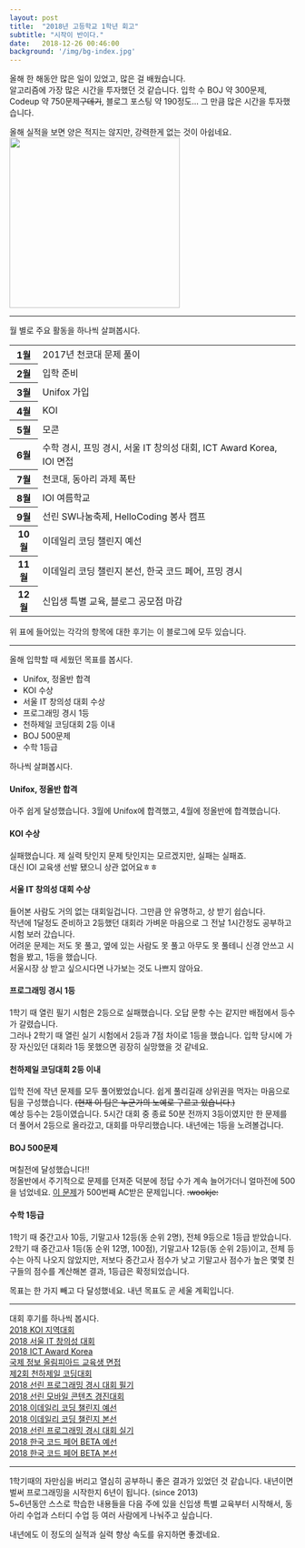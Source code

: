 ```yaml
---
layout: post
title:  "2018년 고등학교 1학년 회고"
subtitle: "시작이 반이다."
date:   2018-12-26 00:46:00
background: '/img/bg-index.jpg'
---
```


올해 한 해동안 많은 일이 있었고, 많은 걸 배웠습니다.<br>
알고리즘에 가장 많은 시간을 투자했던 것 같습니다. 입학 수 BOJ 약 300문제, Codeup 약 750문제<s>구데기</s>, 블로그 포스팅 약 190정도... 그 만큼 많은 시간을 투자했습니다.<br>

올해 실적을 보면 양은 적지는 않지만, 강력한게 없는 것이 아쉽네요.<br>
<img src = "https://i.imgur.com/TbKnCtZ.png" width = "300px"><br>

<hr>

월 별로 주요 활동을 하나씩 살펴봅시다.<br>

<table>
  <tr> <th>1월</th> <td>2017년 천코대 문제 풀이</td> </tr>
  <tr> <th>2월</th> <td>입학 준비</td> </tr>
  <tr> <th>3월</th> <td>Unifox 가입</td> </tr>
  <tr> <th>4월</th> <td>KOI</td> </tr>
  <tr> <th>5월</th> <td>모콘</td> </tr>
  <tr> <th>6월</th> <td>수학 경시, 프밍 경시, 서울 IT 창의성 대회, ICT Award Korea, IOI 면접</td> </tr>
  <tr> <th>7월</th> <td>천코대, 동아리 과제 폭탄</td> </tr>
  <tr> <th>8월</th> <td>IOI 여름학교</td> </tr>
  <tr> <th>9월</th> <td>선린 SW나눔축제, HelloCoding 봉사 캠프</td> </tr>
  <tr> <th>10월</th> <td>이데일리 코딩 챌린지 예선</td> </tr>
  <tr> <th>11월</th> <td>이데일리 코딩 챌린지 본선, 한국 코드 페어, 프밍 경시</td> </tr>
  <tr> <th>12월</th> <td>신입생 특별 교육, 블로그 공모점 마감</td> </tr>
</table>

위 표에 들어있는 각각의 항목에 대한 후기는 이 블로그에 모두 있습니다.

<hr>

올해 입학할 때 세웠던 목표를 봅시다.
* Unifox, 정올반 합격
* KOI 수상
* 서울 IT 창의성 대회 수상
* 프로그래밍 경시 1등
* 천하제일 코딩대회 2등 이내
* BOJ 500문제
* 수학 1등급

하나씩 살펴봅시다.

#### Unifox, 정올반 합격
아주 쉽게 달성했습니다. 3월에 Unifox에 합격했고, 4월에 정올반에 합격했습니다.<br>

#### KOI 수상
실패했습니다. 제 실력 탓인지 문제 탓인지는 모르겠지만, 실패는 실패죠.<br>
대신 IOI 교육생 선발 됐으니 상관 없어요ㅎㅎ

#### 서울 IT 창의성 대회 수상
들어본 사람도 거의 없는 대회일겁니다. 그만큼 안 유명하고, 상 받기 쉽습니다.<br>
작년에 1달정도 준비하고 2등했던 대회라 가벼운 마음으로 그 전날 1시간정도 공부하고 시험 보러 갔습니다.<br>
어려운 문제는 저도 못 풀고, 옆에 있는 사람도 못 풀고 아무도 못 풀테니 신경 안쓰고 시험을 봤고, 1등을 했습니다.<br>
서울시장 상 받고 싶으시다면 나가보는 것도 나쁘지 않아요.

#### 프로그래밍 경시 1등
1학기 때 열린 필기 시험은 2등으로 실패했습니다. 오답 문항 수는 같지만 배점에서 등수가 갈렸습니다.<br>
그러나 2학기 때 열린 실기 시험에서 2등과 7점 차이로 1등을 했습니다. 입학 당시에 가장 자신있던 대회라 1등 못했으면 굉장히 실망했을 것 같네요.

#### 천하제일 코딩대회 2등 이내
입학 전에 작년 문제를 모두 풀어봤었습니다. 쉽게 풀리길래 상위권을 먹자는 마음으로 팀을 구성했습니다. <s>(현재 이 팀은 누군가의 노예로 구르고 있습니다.)</s><br>
예상 등수는 2등이였습니다. 5시간 대회 중 종료 50분 전까지 3등이였지만 한 문제를 더 풀어서 2등으로 올라갔고, 대회를 마무리했습니다. 내년에는 1등을 노려볼겁니다.

#### BOJ 500문제
며칠전에 달성했습니다!!<br>
정올반에서 주기적으로 문제를 던져준 덕분에 정답 수가 계속 늘어가더니 얼마전에 500을 넘었네요. <a href = "https://www.acmicpc.net/problem/15925">이 문제</a>가 500번째 AC받은 문제입니다. <s>:wookje:</s>

#### 수학 1등급
1학기 때 중간고사 10등, 기말고사 12등(동 순위 2명), 전체 9등으로 1등급 받았습니다.<br>
2학기 때 중간고사 1등(동 순위 12명, 100점), 기말고사 12등(동 순위 2등)이고, 전체 등수는 아직 나오지 않았지만, 저보다 중간고사 점수가 낮고 기말고사 점수가 높은 몇몇 친구들의 점수를 계산해본 결과, 1등급은 확정되었습니다.

목표는 한 가지 빼고 다 달성했네요. 내년 목표도 곧 세울 계획입니다.

<hr>

대회 후기를 하나씩 봅시다.<br>
<a href = "https://justicehui.github.io/2018/04/15/%EC%A0%95%EC%98%AC%ED%9B%84%EA%B8%B0.html">2018 KOI 지역대회</a><br>
<a href = "https://justicehui.github.io/2018/06/03/%EC%84%9C%EC%9A%B8IT%EC%B0%BD%EC%9D%98%EC%84%B1%EB%8C%80%ED%9A%8C%ED%9B%84%EA%B8%B0.html">2018 서울 IT 창의성 대회</a><br>
<a href = "https://justicehui.github.io/2018/06/11/ICTAwardKorea.html">2018 ICT Award Korea</a><br>
<a href = "https://justicehui.github.io/2018/06/14/IOI%EB%A9%B4%EC%A0%91-%ED%9B%84%EA%B8%B0.html">국제 정보 올림피아드 교육생 면접</a><br>
<a href = "https://justicehui.github.io/2018/07/20/%EC%B2%9C%EC%BD%94%EB%8C%80.html">제2회 천하제일 코딩대회</a><br>
<a href = "https://justicehui.github.io/2018/07/20/%ED%94%84%EB%B0%8D%EA%B2%BD%EC%8B%9C1.html">2018 선린 프로그래밍 경시 대회 필기</a><br>
<a href = "https://justicehui.github.io/2018/07/20/%EC%B2%9C%EC%BD%94%EB%8C%80.html">2018 선린 모바일 콘텐츠 경진대회</a><br>
<a href = "https://justicehui.github.io/2018/10/29/edaily1.html">2018 이데일리 코딩 챌린지 예선</a><br>
<a href = "https://justicehui.github.io/2018/11/04/edaily2.html">2018 이데일리 코딩 챌린지 본선</a><br>
<a href = "https://justicehui.github.io/2018/11/19/%ED%94%84%EB%B0%8D%EA%B2%BD%EC%8B%9C2.html">2018 선린 프로그래밍 경시 대회 실기</a><br>
<a href = "https://justicehui.github.io/2018/11/20/%EC%BD%94%ED%8E%981.html">2018 한국 코드 페어 BETA 예선</a><br>
<a href = "https://justicehui.github.io/2018/11/24/%EC%BD%94%ED%8E%982.html">2018 한국 코드 페어 BETA 본선</a><br>

<hr>

1학기때의 자만심을 버리고 열심히 공부하니 좋은 결과가 있었던 것 같습니다. 내년이면 벌써 프로그래밍을 시작한지 6년이 됩니다. (since 2013)<br>
5~6년동안 스스로 학습한 내용들을 다음 주에 있을 신입생 특별 교육부터 시작해서, 동아리 수업과 스터디 수업 등 여러 사람에게 나눠주고 싶습니다.

내년에도 이 정도의 실적과 실력 향상 속도를 유지하면 좋겠네요.
